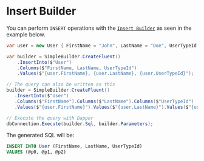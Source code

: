 # Insert Builder

You can perform `INSERT` operations with the [`Insert Builder`](../../../api-docs/netcore/Dapper.SimpleSqlBuilder.FluentBuilder.IInsertBuilderEntry.yml) as seen in the example below.

```csharp
var user = new User { FirstName = "John", LastName = "Doe", UserTypeId = 4 };

var builder = SimpleBuilder.CreateFluent()
    .InsertInto($"User")
    .Columns($"FirstName, LastName, UserTypeId")
    .Values($"{user.FirstName}, {user.LastName}, {user.UserTypeId}");

// The query can also be written as this
builder = SimpleBuilder.CreateFluent()
   .InsertInto($"User")
   .Columns($"FirstName").Columns($"LastName").Columns($"UserTypeId")
   .Values($"{user.FirstName}").Values($"{user.LastName}").Values($"{user.UserTypeId}");

// Execute the query with Dapper
dbConnection.Execute(builder.Sql, builder.Parameters);
```

The generated SQL will be:

```sql
INSERT INTO User (FirstName, LastName, UserTypeId)
VALUES (@p0, @p1, @p2)
```
